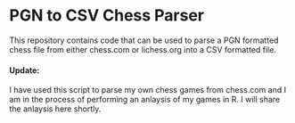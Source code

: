 
# PGN to CSV Chess Parser

This repository contains code that can be used to parse a PGN formatted chess file from either chess.com or lichess.org into a CSV formatted file.

#### Update:
I have used this script to parse my own chess games from chess.com and I am in the process of performing an anlaysis of my games in R. I will share the anlaysis here shortly.
